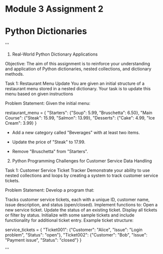 # Module 3 Assignment 2

# Python Dictionaries

'''

1. Real-World Python Dictionary Applications

Objective: The aim of this assignment is to reinforce your understanding and application of Python dictionaries, nested collections, and dictionary methods.

Task 1: Restaurant Menu Update You are given an initial structure of a restaurant menu stored in a nested dictionary. Your task is to update this menu based on given instructions

Problem Statement: Given the initial menu:

restaurant_menu = {
    "Starters": {"Soup": 5.99, "Bruschetta": 6.50},
    "Main Course": {"Steak": 15.99, "Salmon": 13.99},
    "Desserts": {"Cake": 4.99, "Ice Cream": 3.99}
}
- Add a new category called "Beverages" with at least two items.

- Update the price of "Steak" to 17.99.

- Remove "Bruschetta" from "Starters". 

2. Python Programming Challenges for Customer Service Data Handling

Task 1: Customer Service Ticket Tracker Demonstrate your ability to use nested collections and loops by creating a system to track customer service tickets.

Problem Statement: Develop a program that:

Tracks customer service tickets, each with a unique ID, customer name, issue description, and status (open/closed).
Implement functions to:
Open a new service ticket.
Update the status of an existing ticket.
Display all tickets or filter by status.
Initialize with some sample tickets and include functionality for additional ticket entry.
Example ticket structure:

service_tickets = {
    "Ticket001": {"Customer": "Alice", "Issue": "Login problem", "Status": "open"},
    "Ticket002": {"Customer": "Bob", "Issue": "Payment issue", "Status": "closed"}
}

'''